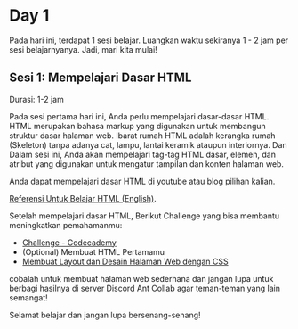 # Day 1

Pada hari ini, terdapat 1 sesi belajar. Luangkan waktu sekiranya 1 - 2 jam per sesi belajarnyanya. Jadi, mari kita mulai!

## Sesi 1: Mempelajari Dasar HTML

Durasi: 1-2 jam

Pada sesi pertama hari ini, Anda perlu mempelajari dasar-dasar HTML. HTML merupakan bahasa markup yang digunakan untuk membangun struktur dasar halaman web. Ibarat rumah HTML adalah kerangka rumah  (Skeleton) tanpa adanya cat, lampu, lantai keramik ataupun interiornya. Dan Dalam sesi ini, Anda akan mempelajari tag-tag HTML dasar, elemen, dan atribut yang digunakan untuk mengatur tampilan dan konten halaman web.

Anda dapat mempelajari dasar HTML di youtube atau blog pilihan kalian. 

[Referensi Untuk Belajar HTML (English)](https://www.youtube.com/watch?v=N8YMl4Ezp4g&list=PLC3y8-rFHvwhuX4qGvFx-wPy_MEi6Jdp7).

Setelah mempelajari dasar HTML, Berikut Challenge yang bisa membantu meningkatkan pemahamanmu:

- [Challenge - Codecademy](https://www.codecademy.com/enrolled/courses/learn-html)
- (Optional) Membuat HTML Pertamamu
- [Membuat Layout dan Desain Halaman Web dengan CSS](/Users/galanghayu/Documents/Programming/antcollab/sebulan-bisa-ngoding/day1/optionaltask.md)

cobalah untuk membuat halaman web sederhana dan jangan lupa untuk berbagi hasilnya di server Discord Ant Collab agar teman-teman yang lain semangat!

Selamat belajar dan jangan lupa bersenang-senang!
